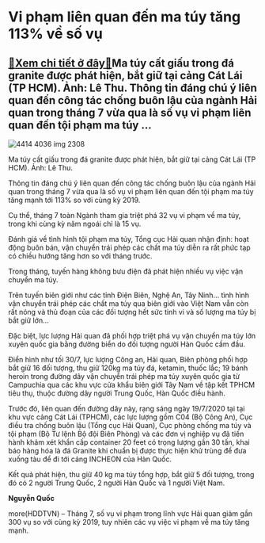 Vi phạm liên quan đến ma túy tăng 113% về số vụ
===============================================

[:gift:Xem chi tiết ở đây:gift:](https://hddtvn.com/vi-pham-lien-quan-den-ma-tuy-tang-113-ve-so-vu/)Ma túy cất giấu trong đá granite được phát hiện, bắt giữ tại cảng Cát Lái (TP HCM). Ảnh: Lê Thu. Thông tin đáng chú ý liên quan đến công tác chống buôn lậu của ngành Hải quan trong tháng 7 vừa qua là số vụ vi phạm liên quan đến tội phạm ma túy …
-----------------------------------------------------------------------------------------------------------------------------------------------------------------------------------------------------------------------------------------------------





![4414 4036 img 2308](https://haiquanonline.com.vn/stores/news_dataimages/binhht/082020/03/15/in_article/4414_4036_IMG-2308.jpg?rt=20200810141239 "undefined")


Ma túy cất giấu trong đá granite được phát hiện, bắt giữ tại cảng Cát Lái (TP HCM). Ảnh: Lê Thu.



Thông tin đáng chú ý liên quan đến công tác chống buôn lậu của ngành Hải quan trong tháng 7 vừa qua là số vụ vi phạm liên quan đến tội phạm ma túy tăng mạnh tới 113% so với cùng kỳ 2019.


Cụ thể, tháng 7 toàn Ngành tham gia triệt phá 32 vụ vi phạm về ma túy, trong khi cùng kỳ năm ngoái chỉ là 15 vụ.


Đánh giá về tình hình tội phạm ma túy, Tổng cục Hải quan nhận định: hoạt động buôn bán, vận chuyển trái phép các chất ma túy diễn ra rất phức tạp có chiều hướng tăng hơn so với tháng trước.


Trong tháng, tuyến hàng không bưu điện đã phát hiện nhiều vụ việc vận chuyển ma túy.


Trên tuyến biên giới như các tỉnh Điện Biên, Nghệ An, Tây Ninh… tình hình vận chuyển trái phép các chất ma túy qua biên giới vào Việt Nam vẫn còn rất nóng và thủ đoạn của các đối tượng hết sức tinh vi và số lượng ma túy bị bắt giữ lớn…


Đặc biệt, lực lượng Hải quan đã phối hợp triệt phá vụ vận chuyển ma túy lớn xuyên quốc gia bằng đường biển do đối tượng người Hàn Quốc cầm đầu.


Điển hình như tối 30/7, lực lượng Công an, Hải quan, Biên phòng phối hợp bắt giữ 16 đối tượng, thu giữ 120kg ma túy đá, ketamin, thuốc lắc; 19 bánh heroin trong đường dây vận chuyển trái phép ma túy xuyên quốc gia từ Campuchia qua các khu vực cửa khẩu biên giới Tây Nam về tập kết TPHCM tiêu thụ, thuộc đường dây người Trung Quốc, Hàn Quốc điều hành.


Trước đó, liên quan đến đường dây này, rạng sáng ngày 19/7/2020 tại tại khu vực cảng Cát Lái (TPHCM), các lực lượng gồm C04 (Bộ Công An), Cục điều tra chống buôn lậu (Tổng cục Hải Quan), Cục phòng chống ma túy và tội phạm (Bộ Tư lệnh Bộ đội Biên Phòng) và các đơn vị nghiệp vụ đã tiến hành khám xét khẩn cấp container 20 feet có trọng lượng gần 30 tấn, khai báo hàng hóa là đá Granite khi chuẩn bị được thực hiện khử trùng để đưa xuống tàu để đi tới cảng INCHEON của Hàn Quốc.


Kết quả phát hiện, thu giữ 40 kg ma túy tổng hợp, bắt giữ 5 đối tượng, trong đó có 2 người Trung Quốc, 2 người Hàn Quốc và 1 người Việt Nam.




**Nguyễn Quốc**



more(HDDTVN) – Tháng 7, số vụ vi phạm trong lĩnh vực Hải quan giảm gần 300 vụ so với cùng kỳ 2019, tuy nhiên các vụ việc vi phạm về ma túy tăng mạnh.

